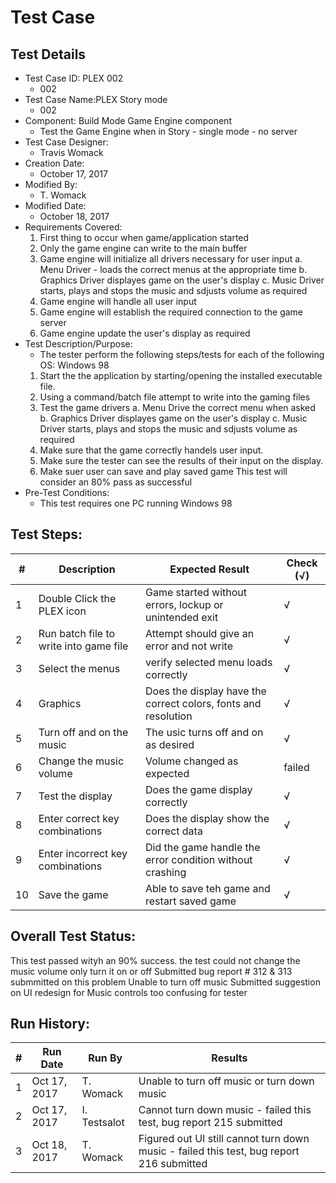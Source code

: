 # Test Case 

## Test Details

* Test Case ID: PLEX 002
  * 002
* Test Case Name:PLEX Story mode
  * 002
* Component: Build Mode Game Engine component
  * Test the Game Engine when in Story - single mode - no server
* Test Case Designer:
  * Travis Womack
* Creation Date:
  * October 17, 2017
* Modified By:
  * T. Womack
* Modified Date:
  * October 18, 2017
* Requirements Covered:
  1. First thing to occur when game/application started
  2. Only the game engine can write to the main buffer
  3. Game engine will initialize all drivers necessary for user input
   a. Menu Driver - loads the correct menus at the appropriate time
   b. Graphics Driver displayes game on the user's display
   c. Music Driver starts, plays and stops the music and sdjusts volume as required
  4. Game engine will handle all user input
  5. Game engine will establish the required connection to the game server
  6. Game engine update the user's display as required
* Test Description/Purpose:
  * The tester perform the following steps/tests for each of the following OS: Windows 98
  1. Start the the application by starting/opening the installed executable file.
  2. Using a command/batch file attempt to write into the gaming files
  3. Test the game drivers
   a. Menu Drive the correct menu when asked
   b. Graphics Driver displayes game on the user's display
   c. Music Driver starts, plays and stops the music and sdjusts volume as required
  4. Make sure that the game correctly handels user input.
  5. Make sure the tester can see the results of their input on the display.
  6. Make suer user can save and play saved game
  This test will consider an 80% pass as successful
* Pre-Test Conditions:
  * This test requires one PC running Windows 98 

## Test Steps: 
| # | Description | Expected Result | Check (√) |
| --- | --- | --- | --- |
| 1 |Double Click the PLEX icon| Game started without errors, lockup or unintended exit | √|			
| 2 |Run batch file to write into game file |Attempt should give an error and not write | √|			
| 3 |Select the menus |verify selected menu loads correctly | √|			
| 4 |Graphics |Does the display have the correct colors, fonts and resolution |√ |
| 5 |Turn off and on the music |The usic turns off and on as desired | √|
| 6 |Change the music volume|Volume changed as expected| failed |
| 7 |Test the display |Does the game display correctly | √|					
| 8 |Enter correct key combinations |Does the display show the correct data | √|			
| 9 |Enter incorrect key combinations |Did the game handle the error condition without crashing | √|	
| 10 |Save the game|Able to save teh game and restart saved game| √ |

## Overall Test Status:
This test passed wityh an 90% success. the test could not change the music volume only turn it on or off
Submitted bug report # 312 & 313 submmitted on this problem Unable to turn off music
Submitted suggestion on UI redesign for Music controls too confusing for tester


## Run History:
| # |	Run Date |	Run By |	Results |
| --- | --- | --- | --- |
| 1 | Oct 17, 2017 | T. Womack| Unable to turn off music or turn down music|			
| 2 | Oct 17, 2017 | I. Testsalot | Cannot turn down music - failed this test, bug report 215 submitted|			
| 3 | Oct 18, 2017| T. Womack| Figured out UI still cannot turn down music - failed this test, bug report 216 submitted|	
